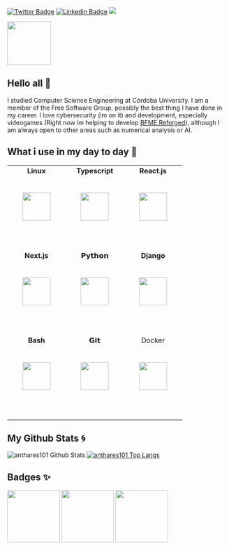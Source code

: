 [![Twitter Badge](https://img.shields.io/badge/-@Anthares101-1ca0f1?style=flat-square&labelColor=1ca0f1&logo=twitter&logoColor=white&link=https://twitter.com/Anthares101)](https://twitter.com/Anthares101)
[![Linkedin Badge](https://img.shields.io/badge/angelherediaperez-blue?style=flat-square&logo=Linkedin&logoColor=white&link=https://www.linkedin.com/in/angelherediaperez)](https://www.linkedin.com/in/angelherediaperez)
![](https://komarev.com/ghpvc/?username=anthares101)

<img height="100px" src="https://cdn.svgporn.com/logos/github-icon.svg">

## Hello all 👋
I studied Computer Science Engineering at Córdoba University. I am a member of the Free Software Group, possibly the best thing I have done in my career. I love cybersecurity (im on it) and development, especially videogames (Right now im helping to develop [BFME Reforged](https://bfmereforged.org/)), although I am always open to other areas such as numerical analysis or AI.

## What i use in my day to day :rocket:

<table>
  <tbody>
    <tr valign="top">
      <td width="25%" align="center" style="padding-bottom:3rem">
        <span><b>Linux</b></span><br/><br/><br/>
        <img height="64px" src="https://cdn.svgporn.com/logos/linux-tux.svg">
        <br/><br/>
      </td>
      <td width="25%" align="center" style="padding-bottom:3rem">
        <span><b>Typescript</b></span><br/><br/><br/>
        <img height="64px" src="https://cdn.svgporn.com/logos/typescript-icon.svg">
        <br/><br/>
      </td>
      <td width="25%" align="center" style="padding-bottom:3rem">
        <span><b>React.js</b></span><br/><br/><br/>
        <img height="64px" src="https://cdn.svgporn.com/logos/react.svg">
        <br/><br/>
      </td>
    </tr>
    <tr valign="top">
      <td width="25%" align="center" style="padding-bottom:3rem">
        <span><b>Next.js</b></span><br/><br/><br/>
        <img height="64px" src="https://cdn.svgporn.com/logos/nextjs.svg">
        <br/><br/>
      </td>
      <td width="25%" align="center" style="padding-bottom:3rem">
        <span>𝗣𝘆𝘁𝗵𝗼𝗻</span><br/><br/><br/>
        <img height="64px" src="https://cdn.svgporn.com/logos/python.svg">
        <br/><br/>
      </td>
      <td width="25%" align="center" style="padding-bottom:3rem">
        <span><b>Django</b></span><br/><br/><br/>
        <img height="64px" src="https://cdn.svgporn.com/logos/django.svg">
        <br/><br/>
      </td>
    </tr>
    <tr valign="top">
      <td width="25%" align="center" style="padding-bottom:3rem">
        <span><b>Bash</b></span><br/><br/><br/>
        <img height="64px" src="https://cdn.svgporn.com/logos/bash.svg">
        <br/><br/>
      </td>
      <td width="25%" align="center" style="padding-bottom:3rem">
        <span>𝗚𝗶𝘁</span><br/><br/><br/>
        <img height="64px" src="https://cdn.svgporn.com/logos/git-icon.svg">
        <br/><br/>
      </td>
      <td width="25%" align="center" style="padding-bottom:3rem">
        <span>Docker</span><br/><br/><br/>
        <img height="64px" src="https://cdn.svgporn.com/logos/docker-icon.svg">
        <br/><br/>
      </td>
    </tr>
  </tbody>
</table>

## My Github Stats :cyclone:

![anthares101 Github Stats](https://github-readme-stats.vercel.app/api?username=anthares101&show_icons=true&hide=issues&count_private=true&theme=dark&hide_title=true&line_height=30)
[![anthares101 Top Langs](https://github-readme-stats.vercel.app/api/top-langs/?username=anthares101&theme=dark&layout=compact&langs_count=6)](https://github.com/anthares101/github-readme-stats)

## Badges ✨

<a href="https://api.eu.badgr.io/public/assertions/xMXb3Xg-RIiXgai9oCkKJg"><img width="120px" height="120px" src="https://api.badgr.io/public/assertions/bmkmLnfDRrWWWuijD-lqRA/image"></a> <a href="https://api.eu.badgr.io/public/assertions/PN-rM7AtSwSAJTsFmRF-IA"><img width="120px" height="120px" src="https://media.eu.badgr.com/uploads/badges/remote/assertion/cached/a5c10abefc0525f2cfe883cc082972a0.png"></a> <a href="https://api.eu.badgr.io/public/assertions/4_hteJ-ZQt2z_SyDaepZ3g"><img width="120px" height="120px" src="https://media.eu.badgr.com/uploads/badges/remote/assertion/cached/e79be7c4950aa3a07bca848831b5f51f.png"></a>

<!--
**anthares101/anthares101** is a ✨ _special_ ✨ repository because its `README.md` (this file) appears on your GitHub profile.

Here are some ideas to get you started:

- 🔭 I’m currently working on ...
- 🌱 I’m currently learning ...
- 👯 I’m looking to collaborate on ...
- 🤔 I’m looking for help with ...
- 💬 Ask me about ...
- 📫 How to reach me: ...
- 😄 Pronouns: ...
- ⚡ Fun fact: ...
-->
